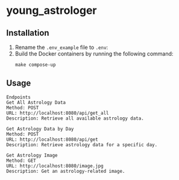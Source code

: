 # young_astrologer

## Installation
1. Rename the `.env_example` file to `.env`:
2. Build the Docker containers by running the following command:
   ```shell
   make compose-up

## Usage


````
Endpoints
Get All Astrology Data
Method: POST
URL: http://localhost:8080/api/get_all
Description: Retrieve all available astrology data.

Get Astrology Data by Day
Method: POST
URL: http://localhost:8080/api/get
Description: Retrieve astrology data for a specific day.

Get Astrology Image
Method: GET
URL: http://localhost:8080/image.jpg
Description: Get an astrology-related image.